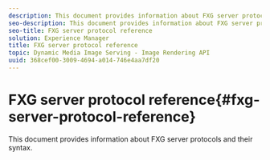 ```yaml
---
description: This document provides information about FXG server protocols and their syntax.
seo-description: This document provides information about FXG server protocols and their syntax.
seo-title: FXG server protocol reference
solution: Experience Manager
title: FXG server protocol reference
topic: Dynamic Media Image Serving - Image Rendering API
uuid: 368cef00-3009-4694-a014-746e4aa7df20
---
```


# FXG server protocol reference{#fxg-server-protocol-reference}

This document provides information about FXG server protocols and their syntax.
 
